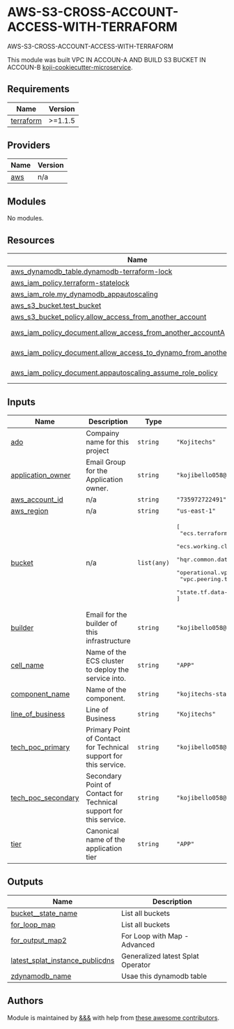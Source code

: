 # AWS-S3-CROSS-ACCOUNT-ACCESS-WITH-TERRAFORM
AWS-S3-CROSS-ACCOUNT-ACCESS-WITH-TERRAFORM

This module was built VPC IN ACCOUN-A AND BUILD S3 BUCKET IN ACCOUN-B [koji-cookiecutter-microservice](https://github.com/Bkoji1150/AWS-S3-CROSS-ACCOUNT-ACCESS-WITH-TERRAFORM).

<!-- prettier-ignore-start -->
<!-- BEGINNING OF PRE-COMMIT-TERRAFORM DOCS HOOK -->
## Requirements

| Name | Version |
|------|---------|
| <a name="requirement_terraform"></a> [terraform](#requirement\_terraform) | >=1.1.5 |

## Providers

| Name | Version |
|------|---------|
| <a name="provider_aws"></a> [aws](#provider\_aws) | n/a |

## Modules

No modules.

## Resources

| Name | Type |
|------|------|
| [aws_dynamodb_table.dynamodb-terraform-lock](https://registry.terraform.io/providers/hashicorp/aws/latest/docs/resources/dynamodb_table) | resource |
| [aws_iam_policy.terraform-statelock](https://registry.terraform.io/providers/hashicorp/aws/latest/docs/resources/iam_policy) | resource |
| [aws_iam_role.my_dynamodb_appautoscaling](https://registry.terraform.io/providers/hashicorp/aws/latest/docs/resources/iam_role) | resource |
| [aws_s3_bucket.test_bucket](https://registry.terraform.io/providers/hashicorp/aws/latest/docs/resources/s3_bucket) | resource |
| [aws_s3_bucket_policy.allow_access_from_another_account](https://registry.terraform.io/providers/hashicorp/aws/latest/docs/resources/s3_bucket_policy) | resource |
| [aws_iam_policy_document.allow_access_from_another_accountA](https://registry.terraform.io/providers/hashicorp/aws/latest/docs/data-sources/iam_policy_document) | data source |
| [aws_iam_policy_document.allow_access_to_dynamo_from_another_accountA](https://registry.terraform.io/providers/hashicorp/aws/latest/docs/data-sources/iam_policy_document) | data source |
| [aws_iam_policy_document.appautoscaling_assume_role_policy](https://registry.terraform.io/providers/hashicorp/aws/latest/docs/data-sources/iam_policy_document) | data source |

## Inputs

| Name | Description | Type | Default | Required |
|------|-------------|------|---------|:--------:|
| <a name="input_ado"></a> [ado](#input\_ado) | Compainy name for this project | `string` | `"Kojitechs"` | no |
| <a name="input_application_owner"></a> [application\_owner](#input\_application\_owner) | Email Group for the Application owner. | `string` | `"kojibello058@gmail.com"` | no |
| <a name="input_aws_account_id"></a> [aws\_account\_id](#input\_aws\_account\_id) | n/a | `string` | `"735972722491"` | no |
| <a name="input_aws_region"></a> [aws\_region](#input\_aws\_region) | n/a | `string` | `"us-east-1"` | no |
| <a name="input_bucket"></a> [bucket](#input\_bucket) | n/a | `list(any)` | <pre>[<br>  "ecs.terraform.cluster.terraform",<br>  "ecs.working.cluster.terraform",<br>  "hqr.common.database.module.kojitechs.tf",<br>  "operational.vpc.tf.kojitechs",<br>  "vpc.peering.tf.kojitechs",<br>  "state.tf.data-pipeline.migration.kojitechs"<br>]</pre> | no |
| <a name="input_builder"></a> [builder](#input\_builder) | Email for the builder of this infrastructure | `string` | `"kojibello058@gmail.com"` | no |
| <a name="input_cell_name"></a> [cell\_name](#input\_cell\_name) | Name of the ECS cluster to deploy the service into. | `string` | `"APP"` | no |
| <a name="input_component_name"></a> [component\_name](#input\_component\_name) | Name of the component. | `string` | `"kojitechs-statebucket-s3-"` | no |
| <a name="input_line_of_business"></a> [line\_of\_business](#input\_line\_of\_business) | Line of Business | `string` | `"Kojitechs"` | no |
| <a name="input_tech_poc_primary"></a> [tech\_poc\_primary](#input\_tech\_poc\_primary) | Primary Point of Contact for Technical support for this service. | `string` | `"kojibello058@gmail.com"` | no |
| <a name="input_tech_poc_secondary"></a> [tech\_poc\_secondary](#input\_tech\_poc\_secondary) | Secondary Point of Contact for Technical support for this service. | `string` | `"kojibello058@gmail.com"` | no |
| <a name="input_tier"></a> [tier](#input\_tier) | Canonical name of the application tier | `string` | `"APP"` | no |

## Outputs

| Name | Description |
|------|-------------|
| <a name="output_bucket__state_name"></a> [bucket\_\_state\_name](#output\_bucket\_\_state\_name) | List all buckets |
| <a name="output_for_loop_map"></a> [for\_loop\_map](#output\_for\_loop\_map) | List all buckets |
| <a name="output_for_output_map2"></a> [for\_output\_map2](#output\_for\_output\_map2) | For Loop with Map - Advanced |
| <a name="output_latest_splat_instance_publicdns"></a> [latest\_splat\_instance\_publicdns](#output\_latest\_splat\_instance\_publicdns) | Generalized latest Splat Operator |
| <a name="output_zdynamodb_name"></a> [zdynamodb\_name](#output\_zdynamodb\_name) | Usae this dynamodb table |
<!-- END OF PRE-COMMIT-TERRAFORM DOCS HOOK -->

## Authors

Module is maintained by [&&&](https://github.com/antonbabenko) with help from [these awesome contributors](https://github.com/terraform-aws-modules/terraform-aws-autoscaling/graphs/contributors).
